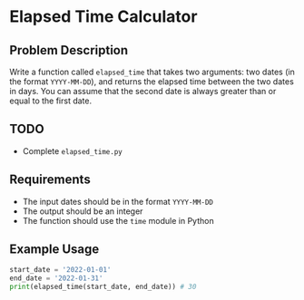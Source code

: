 # Elapsed Time Calculator
## Problem Description
Write a function called `elapsed_time` that takes two arguments: two dates (in the format `YYYY-MM-DD`), and returns the elapsed time between the two dates in days. You can assume that the second date is always greater than or equal to the first date.

## TODO

- Complete `elapsed_time.py`

## Requirements
- The input dates should be in the format `YYYY-MM-DD`
- The output should be an integer
- The function should use the `time` module in Python

## Example Usage
```python
start_date = '2022-01-01'
end_date = '2022-01-31'
print(elapsed_time(start_date, end_date)) # 30
```